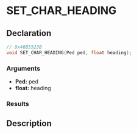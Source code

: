 # SET_CHAR_HEADING

## Declaration
```cpp
// 0x46B5523B
void SET_CHAR_HEADING(Ped ped, float heading);
```

### Arguments
- **Ped:** ped
- **float:** heading

### Results

## Description
